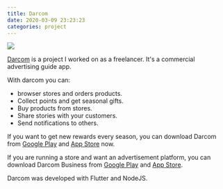 ```yaml
---
title: Darcom
date: 2020-03-09 23:23:23
categories: project
---
```


![](https://cdn.jsdelivr.net/gh/abozanona/abozanona.me/images/projects/darcom/darcom-home.png)

[Darcom](https://darcom.ps/) is a project I worked on as a freelancer. It's a commercial advertising guide app. <!--more-->

With darcom you can:

 - browser stores and orders products.
 - Collect points and get seasonal gifts.
 - Buy products from stores.
 - Share stories with your customers.
 - Send notifications to others.

If you want to get new rewards every season, you can download Darcom from [Google Play](https://play.google.com/store/apps/details?id=com.darcom.darcom) and [App Store](https://apps.apple.com/us/app/darcom/id1537964524) now.

If you are running a store and want an advertisement platform, you can download Darcom Business from [Google Play](https://play.google.com/store/apps/details?id=com.darcom.business) and [App Store](https://apps.apple.com/us/app/darcom-business/id1540459395).

Darcom was developed with Flutter and NodeJS.